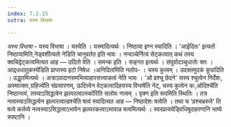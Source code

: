 ```yaml
---
index: 7.2.15
sutra: यस्य विभाषा

---
```

_यस्य विभाषा_ - यस्य विभाषा । यस्येति । यस्मादित्यर्थः । निष्ठाया इण्न स्यादिति । 'आईदितः' इत्यतो निष्ठायामिति,नेड्वशी॑त्यतो नेडिति चानुवर्तत इति भावः । नन्वञ्चेर्नित्यं सेट्कत्वात् कथं तस्य क्वचिद्वेट्कत्वमित्यत आह —  उदितो वेति । समन्क इति । सङ्गत इत्यर्थः । संपूर्वादञ्चुधातोः क्तः ।आद्र्धधातुकस्ये॑डिति प्राप्तस्य इटो निषेधः ।अनिदिता॑मिति नलोप- । चस्य कुत्वम् । उदक्तमुदकं कूपादिति । उद्धृतमित्यर्थः । अत्राऽपादानसमभिव्याहारसत्त्वान्नत्वं नेति भावः । 'ओ व्रश्चू छेदने' सस्य श्चुत्वेन निर्देशः, अस्मात्क्तः,ग्रहिज्ये॑ति संप्रसारणम्, ऊदित्त्वेन वेट्कत्वादिहयस्य विभाषे॑ति नेट्, चस्य कुत्वेन कः,ओदिश्चे॑ति निष्ठानत्वं, तस्याऽसिद्धत्वेन झल्परत्वात्स्को॑रिति सलोपः णत्वम् । वृक्ण इति रूपमिति स्थितिः । तत्र नत्वस्याऽसिद्धत्वेन झल्परत्वात्व्रश्चे॑ति षत्वं स्यादित्यत आह —  निष्ठादेशः षत्वेति । तथा च 'व्रश्चभ्रस्जे' ति षत्वे कर्तव्ये नत्वस्याऽसिद्धत्वाऽभावेन झल्परकत्वाऽभावान्न षत्वमित्यर्थः । स्वरप्रत्ययेड्विधिषूदाहरणानि भाष्ये स्पष्टानि ।